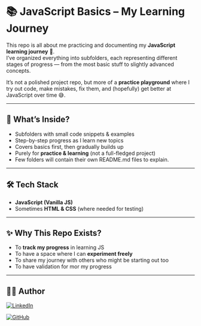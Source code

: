 # 📚 JavaScript Basics – My Learning Journey  

This repo is all about me practicing and documenting my **JavaScript learning journey** 🚀.  
I’ve organized everything into subfolders, each representing different stages of progress — from the most basic stuff to slightly advanced concepts.  

It’s not a polished project repo, but more of a **practice playground** where I try out code, make mistakes, fix them, and (hopefully) get better at JavaScript over time 😅.  

---

## 🔎 What’s Inside?  

- Subfolders with small code snippets & examples  
- Step-by-step progress as I learn new topics  
- Covers basics first, then gradually builds up  
- Purely for **practice & learning** (not a full-fledged project)
- Few folders will contain their own README.md files to explain.  

---

## 🛠️ Tech Stack  

- **JavaScript (Vanilla JS)**  
- Sometimes **HTML & CSS** (where needed for testing)  

---

## ✨ Why This Repo Exists?  

- To **track my progress** in learning JS  
- To have a space where I can **experiment freely**  
- To share my journey with others who might be starting out too
- To have validation for mor my progress  

---

## 🙋‍♀️ Author  

[![LinkedIn](https://img.shields.io/badge/LinkedIn-0077B5?style=for-the-badge&logo=linkedin&logoColor=white)](https://www.linkedin.com/in/shambhavi-dev/)  

[![GitHub](https://img.shields.io/badge/GitHub-100000?style=for-the-badge&logo=github&logoColor=white)](https://github.com/shambhavi-tec)  
